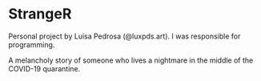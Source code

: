 # StrangeR
Personal project by Luisa Pedrosa (@luxpds.art). I was responsible for programming.

A melancholy story of someone who lives a nightmare in the middle of the COVID-19 quarantine.
